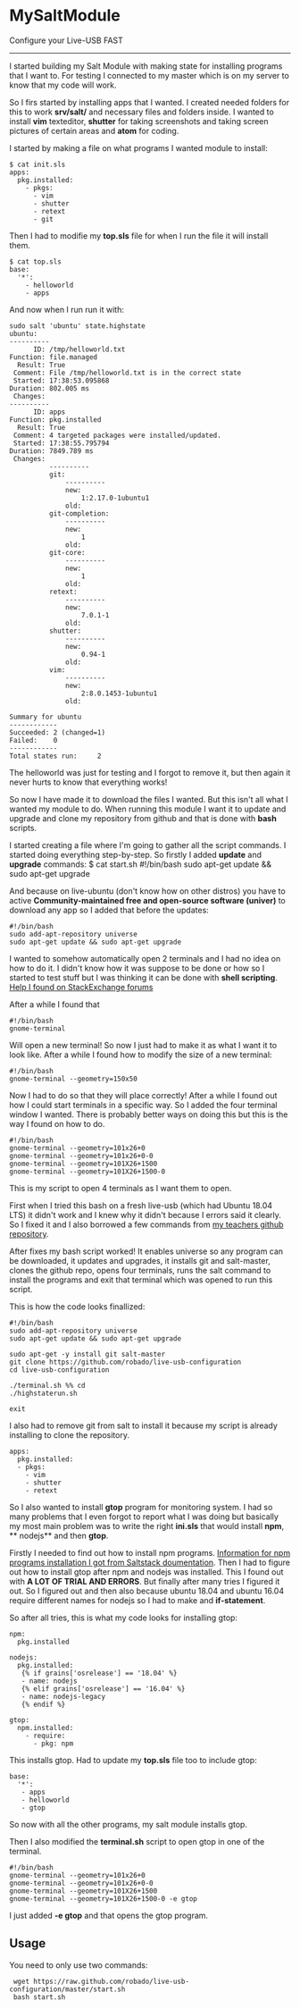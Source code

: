 # MySaltModule
Configure your Live-USB FAST
___

I started building my Salt Module with making state for installing programs that I want to. 
For testing I connected to my master which is on my server to know that my code will work.

So I firs started by installing apps that I wanted. 
I created needed folders for this to work **srv/salt/** and necessary files and folders inside. 
I wanted to install **vim** texteditor, **shutter** for taking screenshots and taking screen 
pictures of certain areas and **atom** for coding.

I started by making a file on what programs I wanted module to install:

	$ cat init.sls 
	apps:
  	  pkg.installed:
	    - pkgs:
	      - vim
	      - shutter
	      - retext
	      - git



Then I had to modifie my **top.sls** file for when I run the file it will install them.

    $ cat top.sls 
    base:
      '*':
        - helloworld
        - apps


And now when I run run it with:

	sudo salt 'ubuntu' state.highstate
	ubuntu:
	----------
          ID: /tmp/helloworld.txt
    Function: file.managed
      Result: True
     Comment: File /tmp/helloworld.txt is in the correct state
     Started: 17:38:53.095868
    Duration: 802.005 ms
     Changes:   
	----------
          ID: apps
    Function: pkg.installed
      Result: True
     Comment: 4 targeted packages were installed/updated.
     Started: 17:38:55.795794
    Duration: 7849.789 ms
     Changes:   
              ----------
              git:
                  ----------
                  new:
                      1:2.17.0-1ubuntu1
                  old:
              git-completion:
                  ----------
                  new:
                      1
                  old:
              git-core:
                  ----------
                  new:
                      1
                  old:
              retext:
                  ----------
                  new:
                      7.0.1-1
                  old:
              shutter:
                  ----------
                  new:
                      0.94-1
                  old:
              vim:
                  ----------
                  new:
                      2:8.0.1453-1ubuntu1
                  old:

	Summary for ubuntu
	------------
	Succeeded: 2 (changed=1)
	Failed:    0
	------------
	Total states run:     2

The helloworld was just for testing and I forgot to remove it, but then again it never hurts to 
know that everything works!

So now I have made it to download the files I wanted. But this isn't all what I wanted my module
to do. When running this module I want it to update and upgrade and clone my repository from
github and that is done with **bash** scripts.

I started creating a file where I'm going to gather all the script commands.
I started doing everything step-by-step. So firstly I added **update** and
**upgrade** commands:
	$ cat start.sh 
#!/bin/bash
sudo apt-get update && sudo apt-get upgrade

And because on live-ubuntu (don't know how on other distros) you have to active 
**Community-maintained free and open-source software (univer)** to download 
any app so I added that before the updates:

	#!/bin/bash
	sudo add-apt-repository universe
	sudo apt-get update && sudo apt-get upgrade


I wanted to somehow automatically open 2 terminals and I had no idea on how to
do it. I didn't know how it was suppose to be done or how so I started to 
test stuff but I was thinking it can be done with **shell scripting**. [Help I found on 
StackExchange forums](https://superuser.com/questions/226167/open-terminal-on-start-in-a-specific-place-and-size)


After a while I found that 

	#!/bin/bash
	gnome-terminal 

Will open a new terminal!
So now I just had to make it as what I want it to look like.
After a while I found how to modify the size of a new terminal:

	#!/bin/bash
	gnome-terminal --geometry=150x50


Now I had to do so that they will place correctly! 
After a while I found out how I could start terminals in a specific way. So I added the four terminal
window I wanted. There is probably better ways on doing this but this is the way I found on how to do.

	#!/bin/bash
	gnome-terminal --geometry=101x26+0
	gnome-terminal --geometry=101x26+0-0
	gnome-terminal --geometry=101X26+1500
	gnome-terminal --geometry=101X26+1500-0

This is my script to open 4 terminals as I want them to open.

First when I tried this bash on a fresh live-usb (which had Ubuntu 18.04 LTS) it didn't work and I knew why it didn't because I errors said it clearly. So I fixed it and I also borrowed a few commands from [my teachers github repository](https://github.com/terokarvinen/sirotin).

After fixes my bash script worked! It enables universe so any program can be downloaded, it updates and upgrades, it installs git and salt-master, clones the github repo, opens four terminals, runs the salt command to install the programs and exit that terminal which was opened to run this script.

This is how the code looks finallized:

    #!/bin/bash
    sudo add-apt-repository universe
    sudo apt-get update && sudo apt-get upgrade

    sudo apt-get -y install git salt-master
    git clone https://github.com/robado/live-usb-configuration
    cd live-usb-configuration

    ./terminal.sh %% cd 
    ./highstaterun.sh

    exit


I also had to remove git from salt to install it because my script is already installing to clone the repository. 


	apps:
	  pkg.installed:
	  - pkgs:
	    - vim
	    - shutter
	    - retext


So I also wanted to install **gtop** program for monitoring system. I had so many problems that I even forgot to report what I was doing but basically my most main problem was to write the right **ini.sls** that would install **npm**, ** nodejs** and then **gtop**. 

Firstly I needed to find out how to install npm programs. [Information for npm programs installation I got from Saltstack doumentation](https://docs.saltstack.com/en/latest/ref/states/all/salt.states.npm.html). Then I had to figure out how to install gtop after npm and nodejs was installed. This I found out with **A LOT OF TRIAL AND ERRORS**. But finally after many tries I figured it out. So I figured out and then also because ubuntu 18.04 and ubuntu 16.04 require different names for nodejs so I had to make and **if-statement**. 

So after all tries, this is what my code looks for installing gtop:

    npm:
      pkg.installed

    nodejs:
      pkg.installed:
       {% if grains['osrelease'] == '18.04' %}
       - name: nodejs
       {% elif grains['osrelease'] == '16.04' %}
       - name: nodejs-legacy
       {% endif %}

    gtop:
      npm.installed:
        - require:
          - pkg: npm


This installs gtop. Had to update my **top.sls** file too to include gtop:

    base:
      '*':
       - apps
       - helloworld
       - gtop


So now with all the other programs, my salt module installs gtop.

Then I also modified the **terminal.sh** script to open gtop in one of the terminal.

    #!/bin/bash
    gnome-terminal --geometry=101x26+0
    gnome-terminal --geometry=101x26+0-0
    gnome-terminal --geometry=101X26+1500
    gnome-terminal --geometry=101X26+1500-0 -e gtop

I just added **-e gtop** and that opens the gtop program.


## Usage
You need to only use two commands:

     wget https://raw.github.com/robado/live-usb-configuration/master/start.sh
     bash start.sh
     

